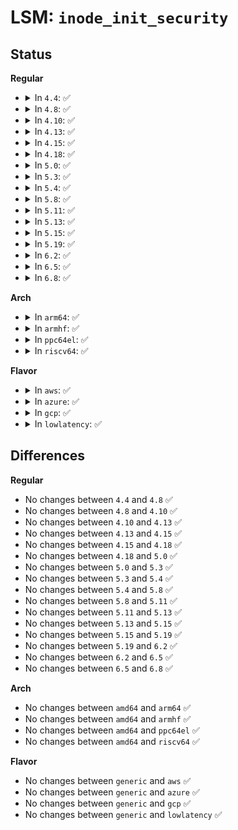 # LSM: <code>inode_init_security</code>

## Status
<b>Regular</b>
<ul>
<li>
<details>
<summary>In <code>4.4</code>: ✅</summary>

```c
int security_inode_init_security(struct inode *inode, struct inode *dir, const struct qstr *qstr, const initxattrs initxattrs, void *fs_data);
```
</details>
</li>
<li>
<details>
<summary>In <code>4.8</code>: ✅</summary>

```c
int security_inode_init_security(struct inode *inode, struct inode *dir, const struct qstr *qstr, const initxattrs initxattrs, void *fs_data);
```
</details>
</li>
<li>
<details>
<summary>In <code>4.10</code>: ✅</summary>

```c
int security_inode_init_security(struct inode *inode, struct inode *dir, const struct qstr *qstr, const initxattrs initxattrs, void *fs_data);
```
</details>
</li>
<li>
<details>
<summary>In <code>4.13</code>: ✅</summary>

```c
int security_inode_init_security(struct inode *inode, struct inode *dir, const struct qstr *qstr, const initxattrs initxattrs, void *fs_data);
```
</details>
</li>
<li>
<details>
<summary>In <code>4.15</code>: ✅</summary>

```c
int security_inode_init_security(struct inode *inode, struct inode *dir, const struct qstr *qstr, const initxattrs initxattrs, void *fs_data);
```
</details>
</li>
<li>
<details>
<summary>In <code>4.18</code>: ✅</summary>

```c
int security_inode_init_security(struct inode *inode, struct inode *dir, const struct qstr *qstr, const initxattrs initxattrs, void *fs_data);
```
</details>
</li>
<li>
<details>
<summary>In <code>5.0</code>: ✅</summary>

```c
int security_inode_init_security(struct inode *inode, struct inode *dir, const struct qstr *qstr, const initxattrs initxattrs, void *fs_data);
```
</details>
</li>
<li>
<details>
<summary>In <code>5.3</code>: ✅</summary>

```c
int security_inode_init_security(struct inode *inode, struct inode *dir, const struct qstr *qstr, const initxattrs initxattrs, void *fs_data);
```
</details>
</li>
<li>
<details>
<summary>In <code>5.4</code>: ✅</summary>

```c
int security_inode_init_security(struct inode *inode, struct inode *dir, const struct qstr *qstr, const initxattrs initxattrs, void *fs_data);
```
</details>
</li>
<li>
<details>
<summary>In <code>5.8</code>: ✅</summary>

```c
int security_inode_init_security(struct inode *inode, struct inode *dir, const struct qstr *qstr, const initxattrs initxattrs, void *fs_data);
```
</details>
</li>
<li>
<details>
<summary>In <code>5.11</code>: ✅</summary>

```c
int security_inode_init_security(struct inode *inode, struct inode *dir, const struct qstr *qstr, const initxattrs initxattrs, void *fs_data);
```
</details>
</li>
<li>
<details>
<summary>In <code>5.13</code>: ✅</summary>

```c
int security_inode_init_security(struct inode *inode, struct inode *dir, const struct qstr *qstr, const initxattrs initxattrs, void *fs_data);
```
</details>
</li>
<li>
<details>
<summary>In <code>5.15</code>: ✅</summary>

```c
int security_inode_init_security(struct inode *inode, struct inode *dir, const struct qstr *qstr, const initxattrs initxattrs, void *fs_data);
```
</details>
</li>
<li>
<details>
<summary>In <code>5.19</code>: ✅</summary>

```c
int security_inode_init_security(struct inode *inode, struct inode *dir, const struct qstr *qstr, const initxattrs initxattrs, void *fs_data);
```
</details>
</li>
<li>
<details>
<summary>In <code>6.2</code>: ✅</summary>

```c
int security_inode_init_security(struct inode *inode, struct inode *dir, const struct qstr *qstr, const initxattrs initxattrs, void *fs_data);
```
</details>
</li>
<li>
<details>
<summary>In <code>6.5</code>: ✅</summary>

```c
int security_inode_init_security(struct inode *inode, struct inode *dir, const struct qstr *qstr, const initxattrs initxattrs, void *fs_data);
```
</details>
</li>
<li>
<details>
<summary>In <code>6.8</code>: ✅</summary>

```c
int security_inode_init_security(struct inode *inode, struct inode *dir, const struct qstr *qstr, const initxattrs initxattrs, void *fs_data);
```
</details>
</li>
</ul>
<b>Arch</b>
<ul>
<li>
<details>
<summary>In <code>arm64</code>: ✅</summary>

```c
int security_inode_init_security(struct inode *inode, struct inode *dir, const struct qstr *qstr, const initxattrs initxattrs, void *fs_data);
```
</details>
</li>
<li>
<details>
<summary>In <code>armhf</code>: ✅</summary>

```c
int security_inode_init_security(struct inode *inode, struct inode *dir, const struct qstr *qstr, const initxattrs initxattrs, void *fs_data);
```
</details>
</li>
<li>
<details>
<summary>In <code>ppc64el</code>: ✅</summary>

```c
int security_inode_init_security(struct inode *inode, struct inode *dir, const struct qstr *qstr, const initxattrs initxattrs, void *fs_data);
```
</details>
</li>
<li>
<details>
<summary>In <code>riscv64</code>: ✅</summary>

```c
int security_inode_init_security(struct inode *inode, struct inode *dir, const struct qstr *qstr, const initxattrs initxattrs, void *fs_data);
```
</details>
</li>
</ul>
<b>Flavor</b>
<ul>
<li>
<details>
<summary>In <code>aws</code>: ✅</summary>

```c
int security_inode_init_security(struct inode *inode, struct inode *dir, const struct qstr *qstr, const initxattrs initxattrs, void *fs_data);
```
</details>
</li>
<li>
<details>
<summary>In <code>azure</code>: ✅</summary>

```c
int security_inode_init_security(struct inode *inode, struct inode *dir, const struct qstr *qstr, const initxattrs initxattrs, void *fs_data);
```
</details>
</li>
<li>
<details>
<summary>In <code>gcp</code>: ✅</summary>

```c
int security_inode_init_security(struct inode *inode, struct inode *dir, const struct qstr *qstr, const initxattrs initxattrs, void *fs_data);
```
</details>
</li>
<li>
<details>
<summary>In <code>lowlatency</code>: ✅</summary>

```c
int security_inode_init_security(struct inode *inode, struct inode *dir, const struct qstr *qstr, const initxattrs initxattrs, void *fs_data);
```
</details>
</li>
</ul>

## Differences
<b>Regular</b>
<ul>
<li>
No changes between <code>4.4</code> and <code>4.8</code> ✅
</li>
<li>
No changes between <code>4.8</code> and <code>4.10</code> ✅
</li>
<li>
No changes between <code>4.10</code> and <code>4.13</code> ✅
</li>
<li>
No changes between <code>4.13</code> and <code>4.15</code> ✅
</li>
<li>
No changes between <code>4.15</code> and <code>4.18</code> ✅
</li>
<li>
No changes between <code>4.18</code> and <code>5.0</code> ✅
</li>
<li>
No changes between <code>5.0</code> and <code>5.3</code> ✅
</li>
<li>
No changes between <code>5.3</code> and <code>5.4</code> ✅
</li>
<li>
No changes between <code>5.4</code> and <code>5.8</code> ✅
</li>
<li>
No changes between <code>5.8</code> and <code>5.11</code> ✅
</li>
<li>
No changes between <code>5.11</code> and <code>5.13</code> ✅
</li>
<li>
No changes between <code>5.13</code> and <code>5.15</code> ✅
</li>
<li>
No changes between <code>5.15</code> and <code>5.19</code> ✅
</li>
<li>
No changes between <code>5.19</code> and <code>6.2</code> ✅
</li>
<li>
No changes between <code>6.2</code> and <code>6.5</code> ✅
</li>
<li>
No changes between <code>6.5</code> and <code>6.8</code> ✅
</li>
</ul>
<b>Arch</b>
<ul>
<li>
No changes between <code>amd64</code> and <code>arm64</code> ✅
</li>
<li>
No changes between <code>amd64</code> and <code>armhf</code> ✅
</li>
<li>
No changes between <code>amd64</code> and <code>ppc64el</code> ✅
</li>
<li>
No changes between <code>amd64</code> and <code>riscv64</code> ✅
</li>
</ul>
<b>Flavor</b>
<ul>
<li>
No changes between <code>generic</code> and <code>aws</code> ✅
</li>
<li>
No changes between <code>generic</code> and <code>azure</code> ✅
</li>
<li>
No changes between <code>generic</code> and <code>gcp</code> ✅
</li>
<li>
No changes between <code>generic</code> and <code>lowlatency</code> ✅
</li>
</ul>
